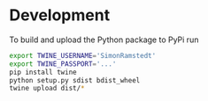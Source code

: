 # Development

To build and upload the Python package to PyPi run
```bash
export TWINE_USERNAME='SimonRamstedt'
export TWINE_PASSPORT='...'
pip install twine
python setup.py sdist bdist_wheel
twine upload dist/*
```